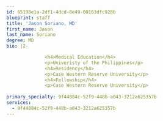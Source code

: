 ```yaml
---
id: 65198e1a-2df1-4dcd-8e49-00163dfc928b
blueprint: staff
title: 'Jason Soriano, MD'
first_name: Jason
last_name: Soriano
degree: MD
bio: |2-

              <h4>Medical Education</h4>
              <p>Univeristy of the Philippines</p>
              <h4>Residency</h4>
              <p>Case Western Reserve University</p>
              <h4>Fellowship</h4>
              <p>Case Western Reserve University</p>
          
primary_specialty: 9f44884c-52f9-448b-a043-3212a625357b
services:
  - 9f44884c-52f9-448b-a043-3212a625357b
---
```

